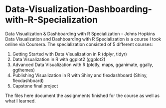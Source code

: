 # Data-Visualization-Dashboarding-with-R-Specialization
Data Visualization &amp; Dashboarding with R Specialization - Johns Hopkins
Data Visualization and Dashboarding with R Specialization is a course I took online via Coursera.
The specialization consisted of 5 different courses: 
1. Getting Started with Data Visualization in R (dplyr, tidyr)
2. Data Visualization in R with ggplot2 (ggplot2)
3. Advanced Data Visualization with R (plotly, maps, gganimate, ggally, ggthemes)
4. Publishing Visualization in R with Shiny and flexdashboard (Shiny, flexdashboard)
5. Capstone final project

The files here document the assignments finished for the course as well as what I learned. 
